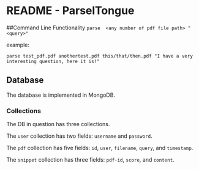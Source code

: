 # README - ParselTongue
##Command Line Functionality
`parse  <any number of pdf file path> "<query>"`

example:

`parse test_pdf.pdf anothertest.pdf this/that/then.pdf "I have a very interesting question, here it is!"`

## Database
The database is implemented in MongoDB.

### Collections
The DB in question has three collections.

The `user` collection has two fields: `username` and `password`.

The `pdf` collection has five fields: `id`, `user`, `filename`, `query`, and `timestamp`.

The `snippet` collection has three fields: `pdf-id`, `score`, and `content`.